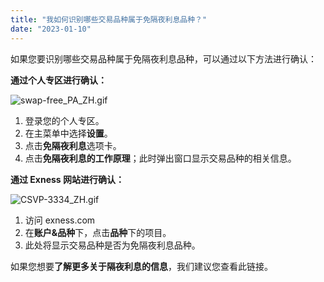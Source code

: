 ```yaml
---
title: "我如何识别哪些交易品种属于免隔夜利息品种？"
date: "2023-01-10"
---
```


如果您要识别哪些交易品种属于免隔夜利息品种，可以通过以下方法进行确认：

**通过个人专区进行确认：**

![swap-free_PA_ZH.gif](https://get.exness.help/hc/article_attachments/7051416296850/swap-free_PA_ZH.gif)

1. 登录您的个人专区。
2. 在主菜单中选择**设置**。
3. 点击**免隔夜利息**选项卡。
4. 点击**免隔夜利息的工作原理**；此时弹出窗口显示交易品种的相关信息。

**通过 Exness 网站进行确认：**

![CSVP-3334_ZH.gif](https://get.exness.help/hc/article_attachments/5222043800978/CSVP-3334_ZH.gif)

1. 访问 exness.com
2. 在**账户&品种**下，点击**品种**下的项目。
3. 此处将显示交易品种是否为免隔夜利息品种。

如果您想要**了解更多关于隔夜利息的信息**，我们建议您查看此链接。
